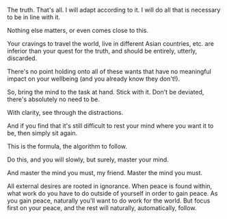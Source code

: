 The truth. That's all.
I will adapt according to it. I will do all that is necessary to be in line with it.

Nothing else matters, or even comes close to this.

Your cravings to travel the world, live in different Asian countries, etc. are inferior than your quest for the truth, and should be entirely, utterly, discarded.

There's no point holding onto all of these wants that have no meaningful impact on your wellbeing (and you already know they don't!).

So, bring the mind to the task at hand. Stick with it. Don't be deviated, there's absolutely no need to be.

With clarity, see through the distractions.

And if you find that it's still difficult to rest your mind where you want it to be, then simply sit again.

This is the formula, the algorithm to follow.

Do this, and you will slowly, but surely, master your mind.

And master the mind you must, my friend. Master the mind you must.

All external desires are rooted in ignorance. When peace is found within, what work do you have to do outside of yourself in order to gain peace. As you gain peace, naturally you'll want to do work for the world. But focus first on your peace, and the rest will naturally, automatically, follow.